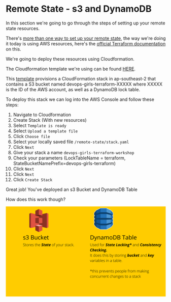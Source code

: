 # Remote State - s3 and DynamoDB
In this section we're going to go through the steps of setting up your remote state resources.

There's [more than one way to set up your remote state](https://www.terraform.io/docs/language/settings/backends/index.html), the way we're doing it today is using AWS resources, here's the [official Terraform documentation](https://www.terraform.io/docs/language/settings/backends/s3.html) on this.

We're going to deploy these resources using Cloudformation.

The Cloudformation template we're using can be found [HERE](../remote-state/stack.yaml).

This [template](../remote-state/stack.yaml) provisions a CloudFormation stack in ap-southeast-2 that contains a S3 bucket named devops-girls-terraform-XXXXX where XXXXX is the ID of the AWS account, as well as a DynamoDB lock table.

To deploy this stack we can log into the AWS Console and follow these steps:

1. Navigate to Cloudformation
2. Create Stack (With new resources)
3. Select `Template is ready`
4. Select `Upload a template file`
5. Click `Choose file`
6. Select your locally saved file `/remote-state/stack.yaml`
7. Click `Next`
8. Give your stack a name `devops-girls-terraform-workshop`
9. Check your parameters (LockTableName = terraform, StateBucketNamePrefix=devops-girls-terraform)
10. Click `Next`
11. Click `Next`
12. Click `Create Stack`

Great job! You've deployed an s3 Bucket and DynamoDB Table

How does this work though?

![remote-state](../images/s3-remote-state.png)



